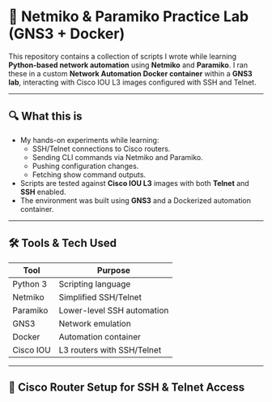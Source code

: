 # 🧪 Netmiko & Paramiko Practice Lab (GNS3 + Docker)

This repository contains a collection of scripts I wrote while learning **Python-based network automation** using **Netmiko** and **Paramiko**. I ran these in a custom **Network Automation Docker container** within a **GNS3 lab**, interacting with Cisco IOU L3 images configured with SSH and Telnet.

---

## 🔍 What this is

- My hands-on experiments while learning:
  - SSH/Telnet connections to Cisco routers.
  - Sending CLI commands via Netmiko and Paramiko.
  - Pushing configuration changes.
  - Fetching show command outputs.
- Scripts are tested against **Cisco IOU L3** images with both **Telnet** and **SSH** enabled.
- The environment was built using **GNS3** and a Dockerized automation container.

---

## 🛠 Tools & Tech Used

| Tool      | Purpose                     |
|-----------|-----------------------------|
| Python 3  | Scripting language          |
| Netmiko   | Simplified SSH/Telnet       |
| Paramiko  | Lower-level SSH automation  |
| GNS3      | Network emulation           |
| Docker    | Automation container        |
| Cisco IOU | L3 routers with SSH/Telnet  |

---

## 🔧 Cisco Router Setup for SSH & Telnet Access

